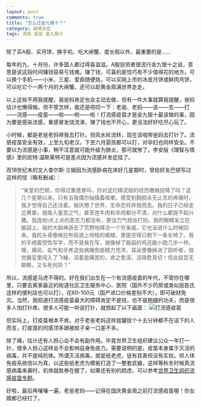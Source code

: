 ```yaml
---
layout: post
comments: true
title: "怎么过金九银十？"
category: 疑难杂症
tags: 流感 疫苗 金九银十
---
```


除了买A股、买月饼、换手机、吃大闸蟹、度长假以外，最重要的是……

每年的九、十月份，许多国人都过得喜滋滋。A股投资者很流行金九银十之说，意思是说这段时间赚钱容易亏钱难。赚了钱，可喜的是恰巧有不少值得花的地方。可以换个手机——小米、三星、爱疯随便挑，可以买刚上市的冰皮月饼或鲜肉月饼，可以吃它个一两个月的大闸蟹，还可以趁黄金周满世界走走。

以上这些不用我提醒，我爸妈肯定也会主动去做，但有一件大事就算我提醒，爸妈估计也懒得做。但不管怎样，我还是唠叨一下：老爸、老妈——该——去——打——流感——疫苗——啦——啦——啦！打流感疫苗才是金九银十最该做的事，因为要是感染流感，重感冒发烧流涕，赚了钱也不开心，更没法好好吃尽心玩了。

小时候，都是老爸老妈带我去打针。但风水轮流转，现在该咱带爸妈去打针了。流感疫苗安全有效，上至九旬老汉，下至六月婴孩都可以打，对孕妇也同样安全。不要以为流感是小事，稍不注意就可能升级为肺炎，那可就惨了。李安版《理智与情感》里的凯特·温斯莱特可是差点因为流感并发症挂了。

而18世纪末的文人查尔斯·兰姆因为流感卧病在床好几星期时，曾给好友巴顿写过这样的信（略有删减）：

> “亲爱的巴顿，你得过重感冒吗，你对这烂稀泥般的经历缴械投降了吗？这几个星期以来，只有当我偶尔抽搐着咳嗽，感受到胸腔永无止息的疼痛时，我才觉得自己还活着。我厌倦了世界，生命恐将弃我而去。我的日子已经走近黄昏，我吸入窒息之气，甚至连牛肉和羊肉都分不清，对什么都提不起兴趣。我连给i点上点的意志力都没有，更没力气梳妆打扮。我的眼睛呆立在脑袋上，我的大脑神游去了荒野地拜访一个穷亲戚，它也没说什么时候回来。我的头骨像格拉布街道上待租的阁楼，里面空得只剩下一条长椅了。我的手顺着惯性写字，而不是我在写，就像掉了脑袋的鸡还能小跑几步一样。嗳，痛风、疝气和牙疼这些病痛倒是精力充沛，耳朵里像掉进了窃听者，视觉器官里闯入了飞蝇，活着是痛苦的，疼之愈深，活得愈真切！但此般百无聊赖，又与死何异？”

所以，流感是马虎不得的。好在我们出生在一个有流感疫苗的年代，不管你在哪里，只要去离家最近的街道社区卫生服务中心、医院（国外不少药房或类似屈臣氏这样的便利店也可以打），花60-100元（国产进口价格差别不大），即可破财免灾。当然，我知道打流感疫苗最大的障碍肯定不是钱，也不是跑腿的功夫，而是很多人怕打针疼。很多人可能一听说打针，就想起了以下画面：
![打流感疫苗](/images/flushot)

但实际上，打疫苗根本不疼。对于老爸老妈这样拔罐拔个十五分钟都不在话下的人而言，打疫苗的同感顶多跟被蚊子亲一口差不多。

除了痛，估计还有人担心会不会有副作用。毕竟世界卫生组织建议公众一年打一针，很多人担心这样会不会影响自身免疫力。需要说明的是，疫苗本身属于灭活的病毒，并不是纯抗体。所谓灭活病毒，就是纸老虎，徒有其表但没有实权。但人体免疫系统信以为真，以这些纸老虎为模板打造了一整套武器，这样等秋冬时候真流感病毒来袭时，机体就胜券在握了。如果还有别的顾虑，可以参考[世界卫生组织流感疫苗专题](http://www.who.int/mediacentre/factsheets/fs211/zh/)。

好啦，最后再嚷嚷一遍，老爸老妈——记得在国庆黄金周之前打流感疫苗喔！你女婿都已经打了。